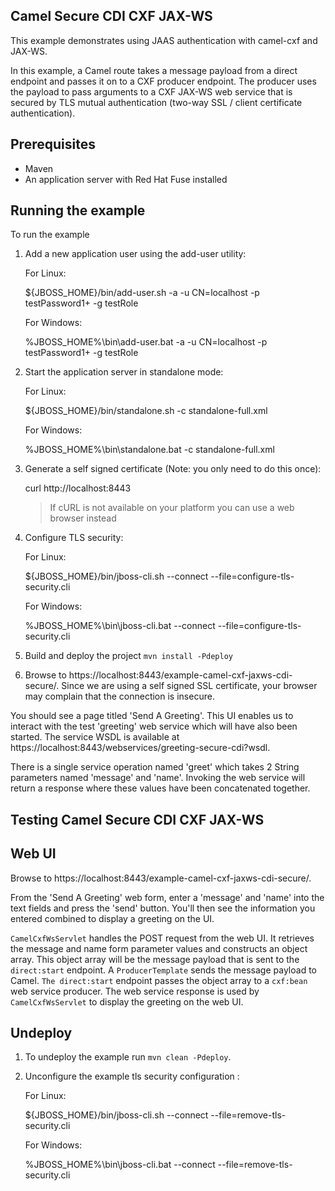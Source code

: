 Camel Secure CDI CXF JAX-WS
---------------------------

This example demonstrates using JAAS authentication with camel-cxf and JAX-WS.

In this example, a Camel route takes a message payload from a direct endpoint and passes it on to a CXF producer endpoint. The producer uses the payload to pass arguments to a CXF JAX-WS web service that is secured by TLS mutual authentication (two-way SSL / client certificate authentication).

Prerequisites
-------------

* Maven
* An application server with Red Hat Fuse installed

Running the example
-------------------

To run the example

1. Add a new application user using the add-user utility:

    For Linux:

    ${JBOSS_HOME}/bin/add-user.sh -a -u CN=localhost -p testPassword1+ -g testRole

    For Windows:

    %JBOSS_HOME%\bin\add-user.bat -a -u CN=localhost -p testPassword1+ -g testRole

2. Start the application server in standalone mode:

    For Linux:

    ${JBOSS_HOME}/bin/standalone.sh -c standalone-full.xml

    For Windows:

    %JBOSS_HOME%\bin\standalone.bat -c standalone-full.xml

3. Generate a self signed certificate (Note: you only need to do this once):

    curl http://localhost:8443

    > If cURL is not available on your platform you can use a web browser instead

4. Configure TLS security:

    For Linux:

    ${JBOSS_HOME}/bin/jboss-cli.sh --connect --file=configure-tls-security.cli

    For Windows:

    %JBOSS_HOME%\bin\jboss-cli.bat --connect --file=configure-tls-security.cli

5. Build and deploy the project `mvn install -Pdeploy`

6. Browse to https://localhost:8443/example-camel-cxf-jaxws-cdi-secure/. Since we are using a self signed SSL certificate, your browser may complain that the connection is insecure.

You should see a page titled 'Send A Greeting'. This UI enables us to interact with the test 'greeting' web service which will have also been started. The service WSDL is available at https://localhost:8443/webservices/greeting-secure-cdi?wsdl.

There is a single service operation named 'greet' which takes 2 String parameters named 'message' and 'name'. Invoking the web service will return a response where these values have been concatenated together.

Testing Camel Secure CDI CXF JAX-WS
-----------------------------------

Web UI
------

Browse to https://localhost:8443/example-camel-cxf-jaxws-cdi-secure/.

From the 'Send A Greeting' web form, enter a 'message' and 'name' into the text fields and press the 'send' button. You'll then see the information you entered combined to display a greeting on the UI.

`CamelCxfWsServlet` handles the POST request from the web UI. It retrieves the message and name form parameter values and constructs an object array. This object array will be the message payload that is sent to the `direct:start` endpoint. A `ProducerTemplate` sends the message payload to Camel. `The direct:start` endpoint passes the object array to a `cxf:bean` web service producer. The web service response is used by `CamelCxfWsServlet` to display the greeting on the web UI.

## Undeploy

1. To undeploy the example run `mvn clean -Pdeploy`.

2. Unconfigure the example tls security configuration :

    For Linux:

    ${JBOSS_HOME}/bin/jboss-cli.sh --connect --file=remove-tls-security.cli

    For Windows:

    %JBOSS_HOME%\bin\jboss-cli.bat --connect --file=remove-tls-security.cli
